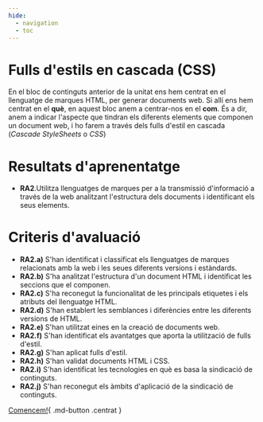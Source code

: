 ```yaml
---
hide:
  - navigation
  - toc
---
```


<style>
  .centrat{
    background-color: var(--md-accent-fg-color);
    /*color: var(--md-default-fg-color--lighter) !important;*/
    color: #ffffff !important;
    text-align: center !important;
    display: block !important;
    width: 200px !important;
    margin: 0 auto !important;
  }
  body{
    background-image: none !important;
  }
</style>


# Fulls d'estils en cascada (CSS)

En el bloc de continguts anterior de la unitat ens hem centrat en el llenguatge de marques HTML, per generar documents web. Si allí ens hem centrat en el **què**, en aquest bloc anem a centrar-nos en el **com**. És a dir, anem a indicar l'aspecte que tindran els diferents elements que componen un document web, i ho farem a través dels fulls d'estil en cascada (*Cascade StyleSheets* o *CSS*)


# Resultats d'aprenentatge

* **RA2**.Utilitza llenguatges de marques per a la transmissió d'informació a través de la web analitzant l'estructura dels documents i identificant els seus elements.

# Criteris d'avaluació 

* **RA2.a)** S'han identificat i classificat els llenguatges de marques relacionats amb la web i les seues diferents versions i estàndards.
* **RA2.b)** S'ha analitzat l'estructura d'un document HTML i identificat les seccions que el componen.
* **RA2.c)** S'ha reconegut la funcionalitat de les principals etiquetes i els atributs del llenguatge HTML.
* **RA2.d)** S'han establert les semblances i diferències entre les diferents versions de HTML.
* **RA2.e)** S'han utilitzat eines en la creació de documents web.
* **RA2.f)** S'han identificat els avantatges que aporta la utilització de fulls d'estil.
* **RA2.g)** S'han aplicat fulls d'estil.
* **RA2.h)** S'han validat documents HTML i CSS.
* **RA2.i)** S'han identificat les tecnologies en què es basa la sindicació de continguts.
* **RA2.j)** S'han reconegut els àmbits d'aplicació de la sindicació de continguts.

[Comencem!](1.IntroduccioCSS.md){ .md-button .centrat }